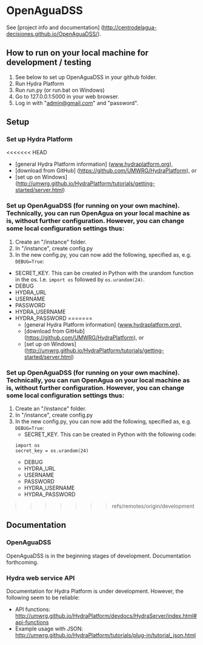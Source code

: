# OpenAguaDSS

See [project info and documentation] (http://centrodelagua-decisiones.github.io/OpenAguaDSS/).

## How to run on your local machine for development / testing

1. See below to set up OpenAguaDSS in your github folder.
2. Run Hydra Platform
3. Run run.py (or run.bat on Windows)
4. Go to 127.0.0.1:5000 in your web browser.
5. Log in with "admin@gmail.com" and "password".

## Setup

### Set up Hydra Platform
<<<<<<< HEAD

* [general Hydra Platform information] (www.hydraplatform.org),
* [download from GitHub] (https://github.com/UMWRG/HydraPlatform), or
* [set up on Windows] (http://umwrg.github.io/HydraPlatform/tutorials/getting-started/server.html)

### Set up OpenAguaDSS (for running on your own machine). Technically, you can run OpenAgua on your local machine as is, without further configuration. However, you can change some local configuration settings thus:

1. Create an "/instance" folder.
2. In "/instance", create config.py
3. In the new config.py, you can now add the following, specified as, e.g. `DEBUG=True`:

* SECRET_KEY. This can be created in Python with the urandom function in the os. I.e. `import os` followed by `os.urandom(24)`.
* DEBUG
* HYDRA_URL
* USERNAME
* PASSWORD
* HYDRA_USERNAME
* HYDRA_PASSWORD
=======
    * [general Hydra Platform information] (www.hydraplatform.org),
    * [download from GitHub] (https://github.com/UMWRG/HydraPlatform), or
    * [set up on Windows] (http://umwrg.github.io/HydraPlatform/tutorials/getting-started/server.html)

### Set up OpenAguaDSS (for running on your own machine). Technically, you can run OpenAgua on your local machine as is, without further configuration. However, you can change some local configuration settings thus:
1. Create an "/instance" folder.
2. In "/instance", create config.py
3. In the new config.py, you can now add the following, specified as, e.g. `DEBUG=True`:
    * SECRET_KEY. This can be created in Python with the following code:
    ```
    import os
    secret_key = os.urandom(24)
    ```
    * DEBUG
    * HYDRA_URL
    * USERNAME
    * PASSWORD
    * HYDRA_USERNAME
    * HYDRA_PASSWORD
>>>>>>> refs/remotes/origin/development

## Documentation

### OpenAguaDSS
OpenAguaDSS is in the beginning stages of development. Documentation forthcoming.

### Hydra web service API
Documentation for Hydra Platform is under development. However, the following seem to be reliable:
* API functions: http://umwrg.github.io/HydraPlatform/devdocs/HydraServer/index.html#api-functions
* Example usage with JSON: http://umwrg.github.io/HydraPlatform/tutorials/plug-in/tutorial_json.html
